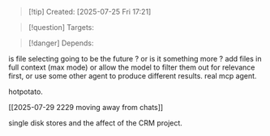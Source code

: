
>[!tip] Created: [2025-07-25 Fri 17:21]

>[!question] Targets: 

>[!danger] Depends: 

is file selecting going to be the future ? or is it something more ?
add files in full context (max mode) or allow the model to filter them out for relevance first, or use some other agent to produce different results.
real mcp agent.

hotpotato.

[[2025-07-29 2229 moving away from chats]]

single disk stores and the affect of the CRM project.
